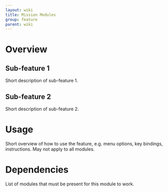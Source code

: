 ```yaml
---
layout: wiki
title: Mission Modules
group: feature
parent: wiki
---
```


# Overview

## Sub-feature 1
Short description of sub-feature 1.

## Sub-feature 2
Short description of sub-feature 2.


# Usage

Short overview of how to use the feature, e.g. menu options, key bindings, 
instructions. May not apply to all modules.


# Dependencies

List of modules that must be present for this module to work.
